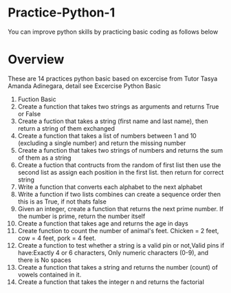 # Practice-Python-1
You can improve python skills by practicing basic coding as follows below

# Overview
These are 14 practices python basic based on excercise from Tutor Tasya Amanda Adinegara, detail see Excercise Python Basic
1. Fuction Basic
2. Create a function that takes two strings as arguments and returns True or False
3. Create a fuction that takes a string (first name and last name), then return a string of them exchanged
4. Create a function that takes a list of numbers between 1 and 10 (excluding a single number) and return the missing number
5. Create a function that takes two strings of numbers and returns the sum of them as a string
6. Create a fuction that contructs from the random of first list then use the second list as assign each position in the first list. then return for correct string
7. Write a function that converts each alphabet to the next alphabet
8. Write a function if two lists combines can create a sequence order then this is as True, if not thats false
9. Given an integer, create a function that returns the next prime number. If the number is prime, return the number itself
10. Create a function that takes age and returns the age in days
11. Create function to count the number of animal's feet. Chicken = 2 feet, cow = 4 feet, pork = 4 feet.
12. Create a function to test whether a string is a valid pin or not,Valid pins if have:Exactly 4 or 6 characters, Only numeric characters (0-9), and there is No spaces
13. Create a function that takes a string and returns the number (count) of vowels contained in it.
14. Create a function that takes the integer n and returns the factorial
